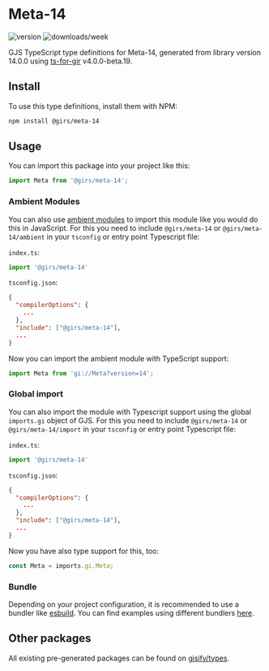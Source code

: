 
# Meta-14

![version](https://img.shields.io/npm/v/@girs/meta-14)
![downloads/week](https://img.shields.io/npm/dw/@girs/meta-14)


GJS TypeScript type definitions for Meta-14, generated from library version 14.0.0 using [ts-for-gir](https://github.com/gjsify/ts-for-gir) v4.0.0-beta.19.


## Install

To use this type definitions, install them with NPM:
```bash
npm install @girs/meta-14
```

## Usage

You can import this package into your project like this:
```ts
import Meta from '@girs/meta-14';
```

### Ambient Modules

You can also use [ambient modules](https://github.com/gjsify/ts-for-gir/tree/main/packages/cli#ambient-modules) to import this module like you would do this in JavaScript.
For this you need to include `@girs/meta-14` or `@girs/meta-14/ambient` in your `tsconfig` or entry point Typescript file:

`index.ts`:
```ts
import '@girs/meta-14'
```

`tsconfig.json`:
```json
{
  "compilerOptions": {
    ...
  },
  "include": ["@girs/meta-14"],
  ...
}
```

Now you can import the ambient module with TypeScript support: 

```ts
import Meta from 'gi://Meta?version=14';
```

### Global import

You can also import the module with Typescript support using the global `imports.gi` object of GJS.
For this you need to include `@girs/meta-14` or `@girs/meta-14/import` in your `tsconfig` or entry point Typescript file:

`index.ts`:
```ts
import '@girs/meta-14'
```

`tsconfig.json`:
```json
{
  "compilerOptions": {
    ...
  },
  "include": ["@girs/meta-14"],
  ...
}
```

Now you have also type support for this, too:

```ts
const Meta = imports.gi.Meta;
```

### Bundle

Depending on your project configuration, it is recommended to use a bundler like [esbuild](https://esbuild.github.io/). You can find examples using different bundlers [here](https://github.com/gjsify/ts-for-gir/tree/main/examples).

## Other packages

All existing pre-generated packages can be found on [gjsify/types](https://github.com/gjsify/types).

